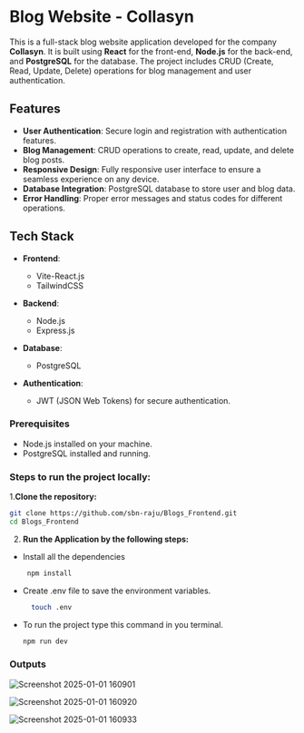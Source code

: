 # Blog Website - Collasyn

This is a full-stack blog website application developed for the company **Collasyn**. It is built using **React** for the front-end, **Node.js** for the back-end, and **PostgreSQL** for the database. The project includes CRUD (Create, Read, Update, Delete) operations for blog management and user authentication.

## Features

- **User Authentication**: Secure login and registration with authentication features.
- **Blog Management**: CRUD operations to create, read, update, and delete blog posts.
- **Responsive Design**: Fully responsive user interface to ensure a seamless experience on any device.
- **Database Integration**: PostgreSQL database to store user and blog data.
- **Error Handling**: Proper error messages and status codes for different operations.
  
## Tech Stack

- **Frontend**: 
  - Vite-React.js
  - TailwindCSS 
  
- **Backend**: 
  - Node.js
  - Express.js
  
- **Database**:
  - PostgreSQL
  
- **Authentication**:
  - JWT (JSON Web Tokens) for secure authentication.

### Prerequisites

- Node.js installed on your machine.
- PostgreSQL installed and running.

### Steps to run the project locally:

1.**Clone the repository:**

   ```bash
   git clone https://github.com/sbn-raju/Blogs_Frontend.git
   cd Blogs_Frontend
   ```

2. **Run the Application by the following steps:**

- Install all the dependencies
   ```bash
    npm install
   ``` 
- Create .env file to save the environment variables.
  ```bash
    touch .env
  ```

- To run the project type this command in you terminal.
  ```bash
  npm run dev
  ```

### Outputs

![Screenshot 2025-01-01 160901](https://github.com/user-attachments/assets/c9cfccb1-8e82-4c6a-971a-8f40304a7742)


![Screenshot 2025-01-01 160920](https://github.com/user-attachments/assets/51d4ac5c-0b49-4933-88d5-5897a2f1b6b6)


![Screenshot 2025-01-01 160933](https://github.com/user-attachments/assets/ad984cc3-292e-47f6-95f7-bbfdca21a6bf)
